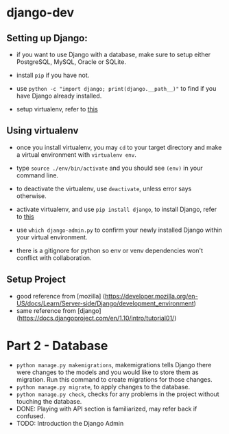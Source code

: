 # django-dev

## Setting up Django:
- if you want to use Django with a database, make sure to setup either PostgreSQL, MySQL, Oracle or SQLite.
- install `pip` if you have not.
- use `python -c "import django; print(django.__path__)"` to find if you have Django already installed.

- setup virtualenv, refer to [this](https://virtualenv.pypa.io/en/stable/installation/)

## Using virtualenv
- once you install virtualenv, you may `cd` to your target directory and make a virtual environment with `virtualenv env`.
- type `source ./env/bin/activate` and you should see `(env)` in your command line.
- to deactivate the virtualenv, use `deactivate`, unless error says otherwise.

- activate virtualenv, and use `pip install django`, to install Django, refer to [this](https://docs.djangoproject.com/en/1.10/topics/install/#installing-official-release)
- use `which django-admin.py` to confirm your newly installed Django within your virtual environment.

- there is a gitignore for python so env or venv dependencies won't conflict with collaboration.

## Setup Project
- good reference from [mozilla] (https://developer.mozilla.org/en-US/docs/Learn/Server-side/Django/development_environment)
- same reference from [django] (https://docs.djangoproject.com/en/1.10/intro/tutorial01/)

# Part 2 - Database
- `python manage.py makemigrations`, makemigrations tells Django there were changes to the models and you would like to store them as migration. Run this command to create migrations for those changes.
- `python manage.py migrate`, to apply changes to the database.
- `python manage.py check`, checks for any problems in the project without touching the database.
- DONE: Playing with API section is familiarized, may refer back if confused.
- TODO: Introduction the Django Admin